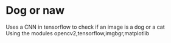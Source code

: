 # Dog or naw   
Uses a CNN in tensorflow to check if an image is a dog or a cat  
Using the modules opencv2,tensorflow,imgbgr,matplotlib  

